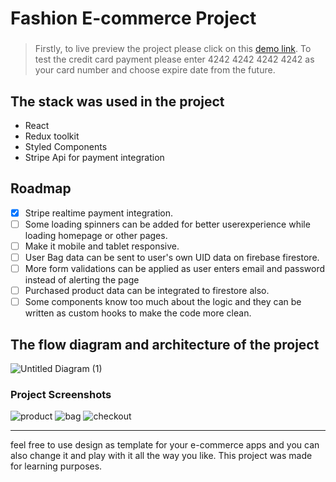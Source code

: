 # Fashion E-commerce Project
###
>Firstly, to live preview the project please click on this [demo link](https://fashionecommerce.netlify.app/).
To test the credit card payment please enter 4242 4242 4242 4242 as your card number and choose expire date from the future.

## The stack was used in the project
- React
- Redux toolkit
- Styled Components
- Stripe Api for payment integration

## Roadmap
- [x] Stripe realtime payment integration.
- [ ] Some loading spinners can be added for better userexperience while loading homepage or other pages.
- [ ] Make it mobile and tablet responsive.
- [ ] User Bag data can be sent to user's own UID data on firebase firestore.
- [ ] More form validations can be applied as user enters email and password instead of alerting the page
- [ ] Purchased product data can be integrated to firestore also.
- [ ] Some components know too much about the logic and they can be written as custom hooks to make the code more clean.

## The flow diagram and architecture of the project
![Untitled Diagram (1)](https://user-images.githubusercontent.com/78186900/185489222-962e08c3-3b00-41d6-8bcd-f3a2bc2cb51a.jpg)

### Project Screenshots
![product](https://user-images.githubusercontent.com/78186900/185487351-2e7c49c7-a881-4e82-a410-d60f1e9cc77d.jpg)
![bag](https://user-images.githubusercontent.com/78186900/185485745-726c5ef9-a293-4e46-99d5-f1db9bcec2ca.jpg)
![checkout](https://user-images.githubusercontent.com/78186900/185487333-f400dc56-a2d2-454e-8d46-55371ba50d7b.jpg)

---
feel free to use design as template for your e-commerce apps and you can also change it and play with it all the way you like. This project was made for learning purposes.
